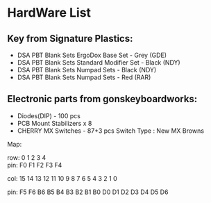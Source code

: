HardWare List
========

## Key from Signature Plastics:

- DSA PBT Blank Sets ErgoDox Base Set - Grey (GDE)
- DSA PBT Blank Sets Standard Modifier Set - Black (NDY)
- DSA PBT Blank Sets Numpad Sets - Black (NDY)
- DSA PBT Blank Sets Numpad Sets - Red (RAR)

## Electronic parts from gonskeyboardworks:

- Diodes(DIP) - 100 pcs
- PCB Mount Stabilizers x 8 
- CHERRY MX Switches - 87+3 pcs Switch Type : New MX Browns


Map: 

row:  0   1   2   3   4  
pin: F0  F1  F2  F3  F4  

col:  15  14  13  12  11  10  9   8   7   6   5   4   3   2   1  0

pin: F5  F6  B6  B5  B4  B3  B2  B1  B0  D0   D1  D2  D3  D4  D5  D6
